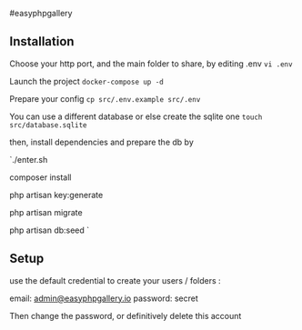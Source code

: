 #easyphpgallery


## Installation

Choose your http port, and the main folder to share, by editing .env
`vi .env`

Launch the project
`docker-compose up -d`

Prepare your config
`cp src/.env.example src/.env`

You can use a different database or else create the sqlite one
`touch src/database.sqlite`


then, install dependencies and prepare the db by

`./enter.sh

composer install

php artisan key:generate

php artisan migrate

php artisan db:seed
`

## Setup

use the default credential to create your users / folders :

email: admin@easyphpgallery.io
password: secret

Then change the password, or definitively delete this account
